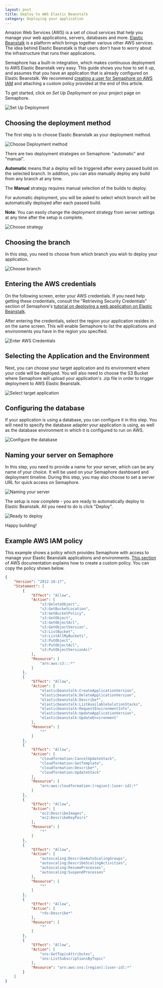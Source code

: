 ```yaml
---
layout: post
title: Deploy to AWS Elastic Beanstalk
category: Deploying your application
---
```


Amazon Web Services (AWS) is a set of cloud services that help you manage your
web applications, servers, databases and more. <a href="http://docs.aws.amazon.com/elasticbeanstalk/latest/dg/Welcome.html" rel="nofollow">Elastic Beanstalk</a>
is a platform which brings together various other AWS services. The idea behind
Elastic Beanstalk is that users don't have to worry about the infrastructure
that runs their applications.

Semaphore has a built-in integration, which makes continuous deployment to
AWS Elastic Beanstalk very easy. This guide shows you how to set it up,
and assumes that you have an application that is already configured on Elastic
Beanstalk. We recommend [creating a user for Semaphore on AWS IAM](http://docs.aws.amazon.com/IAM/latest/UserGuide/id_users_create.html)
and attaching a custom policy provided at the end of this article.

To get started, click on _Set Up Deployment_ on your project page on Semaphore.

<img src="https://d2l3jyjp24noqc.cloudfront.net/uploads/image/img/172/Screen_Shot_2015-10-23_at_4.45.18_PM.png"
alt="Set Up Deployment" class="img-responsive img-bordered">

## Choosing the deployment method

The first step is to choose Elastic Beanstalk as your deployment method.

<img src="https://d2l3jyjp24noqc.cloudfront.net/uploads/image/img/104/Screen_Shot_2015-10-01_at_11.14.59_AM.png"
alt="Choose Deployment method" class="img-responsive img-bordered">

There are two deployment strategies on Semaphore: "automatic" and "manual".

**Automatic** means that a deploy will be triggered after every passed build on
the selected branch. In addition, you can also manually deploy any build from
any branch at any time.

The **Manual** strategy requires manual selection of the builds to deploy.

For automatic deployment, you will be asked to select which branch will be
automatically deployed after each passed build.

**Note**: You can easily change the deployment strategy from server settings at
any time after the setup is complete.

<img src="https://d2l3jyjp24noqc.cloudfront.net/uploads/image/img/105/Screen_Shot_2015-10-01_at_11.15.39_AM.png"
alt="Choose strategy" class="img-responsive img-bordered">

## Choosing the branch

In this step, you need to choose from which branch you wish to deploy your
application.

<img src="https://d2l3jyjp24noqc.cloudfront.net/uploads/image/img/106/Screen_Shot_2015-10-01_at_11.16.08_AM.png"
alt="Choose branch" class="img-responsive img-bordered">

## Entering the AWS credentials

On the following screen, enter your AWS credentials. If you need help getting
these credentials, consult the "Retrieving Security Credentials" section of
Semaphore's <a href="https://semaphoreci.com/community/tutorials/how-to-deploy-a-ruby-on-rails-application-to-elastic-beanstalk-with-semaphore" alt="How to Deploy a Ruby on Rails Application to Elastic Beanstalk with Semaphore">tutorial
on deploying a web application on Elastic Beanstalk</a>.

After entering the credentials, select the region your application resides in
on the same screen. This will enable Semaphore to list the applications and
environments you have in the region you specified.

<img src="https://d2l3jyjp24noqc.cloudfront.net/uploads/image/img/107/Screen_Shot_2015-10-01_at_11.11.25_AM.png"
alt="Enter AWS Credentials" class="img-responsive img-bordered">

## Selecting the Application and the Environment

Next, you can choose your target application and its environment where your code
will be deployed. You will also need to choose the S3 Bucket where Semaphore
will upload your application's .zip file in order to trigger deployment to AWS
Elastic Beanstalk.

<img src="https://d2l3jyjp24noqc.cloudfront.net/uploads/image/img/152/Screen_Shot_2015-10-15_at_10.58.01_AM.png"
alt="Select target application" class="img-responsive img-bordered">

## Configuring the database

If your application is using a database, you can configure it in this step.
You will need to specify the database adapter your application is using, as well
as the database environment in which it is configured to run on AWS.

<img src="https://d2l3jyjp24noqc.cloudfront.net/uploads/image/img/115/db-setup.png"
alt="Configure the database" class="img-responsive img-bordered">

## Naming your server on Semaphore

In this step, you need to provide a name for your server, which can be any name
of your choice. It will be used on your Semaphore dashboard and deployment
timeline. During this step, you may also choose to set a server URL for quick
access on Semaphore.

<img src="https://d2l3jyjp24noqc.cloudfront.net/uploads/image/img/145/Screen_Shot_2015-10-12_at_2.11.50_PM.png"
alt="Naming your server" class="img-responsive img-bordered">

The setup is now complete - you are ready to automatically deploy to Elastic
Beanstalk. All you need to do is click "Deploy".

<img src="https://d2l3jyjp24noqc.cloudfront.net/uploads/image/img/146/Screen_Shot_2015-10-12_at_2.12.38_PM.png"
alt="Ready to deploy" class="img-responsive img-bordered">

Happy building!

## Example AWS IAM policy
This example shows a policy which provides Semaphore with access to manage your
Elastic Beanstalk applications and environments. [This
section](http://docs.aws.amazon.com/IAM/latest/UserGuide/access_policies_managed-using.html#create-managed-policy-console)
of AWS documentation explains how to create a custom policy. You can copy the
policy shown below.

``` json
{
    "Version": "2012-10-17",
    "Statement": [
        {
            "Effect": "Allow",
            "Action": [
                "s3:DeleteObject",
                "s3:GetBucketLocation",
                "s3:GetBucketPolicy",
                "s3:GetObject",
                "s3:GetObjectAcl",
                "s3:GetObjectVersion",
                "s3:ListBucket",
                "s3:ListAllMyBuckets",
                "s3:PutObject",
                "s3:PutObjectAcl",
                "s3:PutObjectVersionAcl"
            ],
            "Resource": [
                "arn:aws:s3:::*"
            ]
        },
        {
            "Effect": "Allow",
            "Action": [
                "elasticbeanstalk:CreateApplicationVersion",
                "elasticbeanstalk:DeleteApplicationVersion",
                "elasticbeanstalk:Describe*",
                "elasticbeanstalk:ListAvailableSolutionStacks",
                "elasticbeanstalk:RequestEnvironmentInfo",
                "elasticbeanstalk:UpdateApplicationVersion",
                "elasticbeanstalk:UpdateEnvironment"
            ],
            "Resource": [
                "*"
            ]
        },
        {
            "Effect": "Allow",
            "Action": [
                "cloudformation:CancelUpdateStack",
                "cloudformation:GetTemplate",
                "cloudformation:Describe*",
                "cloudformation:UpdateStack"
            ],
            "Resource": [
                "arn:aws:cloudformation:[region]:[user-id]:*"
            ]
        },
        {
            "Effect": "Allow",
            "Action": [
                "ec2:DescribeImages",
                "ec2:DescribeKeyPairs"
            ],
            "Resource": [
                "*"
            ]
        },
        {
            "Effect": "Allow",
            "Action": [
                "autoscaling:DescribeAutoScalingGroups",
                "autoscaling:DescribeScalingActivities",
                "autoscaling:ResumeProcesses",
                "autoscaling:SuspendProcesses"
            ],
            "Resource": [
                "*"
            ]
        },
        {
            "Effect": "Allow",
            "Action": [
                "rds:Describe*"
            ],
            "Resource": [
                "*"
            ]
        },
        {
            "Effect": "Allow",
            "Action": [
                "sns:GetTopicAttributes",
                "sns:ListSubscriptionsByTopic"
            ],
            "Resource": "arn:aws:sns:[region]:[user-id]:*"
        }
    ]
}
```

